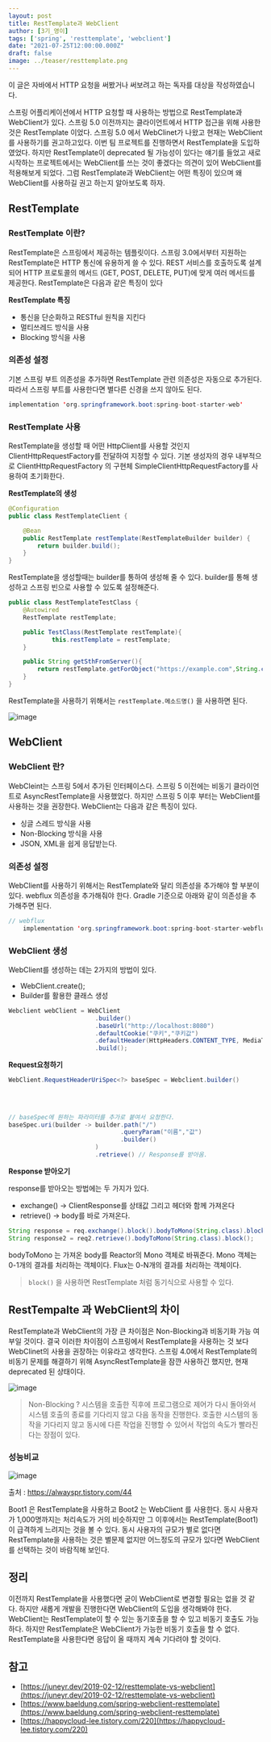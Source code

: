```yaml
---
layout: post  
title: RestTemplate과 WebClient
author: [3기_영이]  
tags: ['spring', 'resttemplate', 'webclient']  
date: "2021-07-25T12:00:00.000Z"  
draft: false  
image: ../teaser/resttemplate.png
---
```

이 글은 자바에서 HTTP 요청을 써봤거나 써보려고 하는 독자를 대상을 작성하였습니다.

스프링 어플리케이션에서 HTTP 요청할 때 사용하는 방법으로 RestTemplate과 WebClient가 있다. 스프링 5.0 이전까지는 클라이언트에서 HTTP 접근을 위해 사용한 것은 RestTemplate 이었다. 스프링 5.0 에서 WebClinet가 나왔고 현재는 WebClient를 사용하기를 권고하고있다. 이번 팀 프로젝트를 진행하면서 RestTemplate을 도입하였었다. 하지만 RestTemplate이 deprecated 될 가능성이 있다는 얘기를 들었고 새로 시작하는 프로젝트에서는 WebClient를 쓰는 것이 좋겠다는 의견이 있어 WebClient를 적용해보게 되었다. 그럼 RestTemplate과 WebClient는 어떤 특징이 있으며 왜 WebClient를 사용하길 권고 하는지 알아보도록 하자.

## RestTemplate

### RestTemplate 이란?

RestTemplate은 스프링에서 제공하는 템플릿이다. 스프링 3.0에서부터 지원하는 RestTemplate은 HTTP 통신에 유용하게 쓸 수 있다. REST 서비스를 호출하도록 설계되어 HTTP 프로토콜의 메서드 (GET, POST, DELETE, PUT)에 맞게 여러 메서드를 제공한다. RestTemplate은 다음과 같은 특징이 있다

**RestTemplate 특징**

- 통신을 단순화하고 RESTful 원칙을 지킨다
- 멀티쓰레드 방식을 사용
- Blocking 방식을 사용

### 의존성 설정

기본 스프링 부트 의존성을 추가하면 RestTemplate 관련 의존성은 자동으로 추가된다. 따라서 스프링 부트를 사용한다면 별다른 신경을 쓰지 않아도 된다.

```java
implementation 'org.springframework.boot:spring-boot-starter-web'
```

### RestTemplate 사용

RestTemplate을 생성할 때 어떤 HttpClient를 사용할 것인지 ClientHttpRequestFactory를 전달하여 지정할 수 있다. 기본 생성자의 경우 내부적으로 ClientHttpRequestFactory 의 구현체 SimpleClientHttpRequestFactory를 사용하여 초기화한다.

**RestTemplate의 생성**

```java
@Configuration
public class RestTemplateClient {

    @Bean
    public RestTemplate restTemplate(RestTemplateBuilder builder) {
        return builder.build();
    }
}
```

RestTemplate을 생성할때는 builder를 통하여 생성해 줄 수 있다. builder를 통해 생성하고 스프링 빈으로 사용할 수 있도록 설정해준다.

```java
public class RestTemplateTestClass {
    @Autowired 
    RestTemplate restTemplate;

    public TestClass(RestTemplate restTemplate){
            this.restTemplate = restTemplate;
    }

    public String getSthFromServer(){
        return restTemplate.getForObject("https://example.com",String.class);
    }
}
```

RestTemplate을 사용하기 위해서는 `restTemplate.메소드명()` 을 사용하면 된다.

![image](https://user-images.githubusercontent.com/63634505/126900492-9e508e47-6872-4de1-a463-25cbbd95dc46.png)

## WebClient

### WebClient 란?

WebCleint는 스프링 5에서 추가된 인터페이스다. 스프링 5 이전에는 비동기 클라이언트로 AsyncRestTemplate을 사용했었다. 하지만 스프링 5 이후 부터는 WebClient를 사용하는 것을 권장한다. WebClient는 다음과 같은 특징이 있다.

- 싱글 스레드 방식을 사용
- Non-Blocking 방식을 사용
- JSON, XML을 쉽게 응답받는다.

### 의존성 설정

WebClient를 사용하기 위해서는 RestTemplate와 달리 의존성을 추가해야 할 부분이 있다. webflux 의존성을 추가해줘야 한다. Gradle 기준으로 아래와 같이 의존성을 추가해주면 된다.

```java
// webflux
	implementation 'org.springframework.boot:spring-boot-starter-webflux'
```

### WebClient 생성

WebClient를 생성하는 데는 2가지의 방법이 있다.

- WebClient.create();
- Builder를 활용한 클래스 생성

```java
Webclient webClient = WebClient
	                    .builder()
	                    .baseUrl("http://localhost:8080")
	                    .defaultCookie("쿠키","쿠키값")
	                    .defaultHeader(HttpHeaders.CONTENT_TYPE, MediaType.APPLICATION_JSON_VALUE)
	                    .build();
```

**Request요청하기**

```java
WebClient.RequestHeaderUriSpec<?> baseSpec = Webclient.builder()
																								.baseUrl("주소")
																								.build()
																								.get();

// baseSpec에 원하는 파라미터를 추가로 붙여서 요청한다. 
baseSpec.uri(builder -> builder.path("/")
                               .queryParam("이름","값")
                               .builder()
                        )
                        .retrieve() // Response를 받아옴.
```

**Response 받아오기**

response를 받아오는 방법에는 두 가지가 있다.

- exchange() → ClientResponse를 상태값 그리고 헤더와 함께 가져온다
- retrieve() → body를 바로 가져온다.

```java
String response = req.exchange().block().bodyToMono(String.class).block();
String response2 = req2.retrieve().bodyToMono(String.class).block();
```

bodyToMono 는 가져온 body를 Reactor의 Mono 객체로 바꿔준다. Mono 객체는 0-1개의 결과를 처리하는 객체이다. Flux는 0-N개의 결과를 처리하는 객체이다.

> `block()` 을 사용하면 RestTemplate 처럼 동기식으로 사용할 수 있다.

## RestTempalte 과 WebClient의 차이

RestTemplate과 WebClient의 가장 큰 차이점은 Non-Blocking과 비동기화 가능 여부일 것이다. 결국 이러한 차이점이 스프링에서 RestTemplate을 사용하는 것 보다 WebClinet의 사용을 권장하는 이유라고 생각한다. 스프링 4.0에서 RestTemplate의 비동기 문제를 해결하기 위해 AsyncRestTemplate을 잠깐 사용하긴 했지만, 현재 deprecated 된 상태이다.

![image](https://user-images.githubusercontent.com/63634505/126900349-905377fe-27ac-4d7a-8b9a-371fb22aee74.png)

> Non-Blocking ?
시스템을 호출한 직후에 프로그램으로 제어가 다시 돌아와서 시스템 호출의 종료를 기다리지 않고 다음 동작을 진행한다. 호출한 시스템의 동작을 기다리지 않고 동시에 다른 작업을 진행할 수 있어서 작업의 속도가 빨라진다는 장점이 있다.

### 성능비교

![image](https://user-images.githubusercontent.com/63634505/126900385-ffdecfe7-f5b6-4c7a-a2ed-69145cc85390.png)

출처 : https://alwayspr.tistory.com/44

Boot1 은 RestTemplate을 사용하고 Boot2 는 WebClient 를 사용한다. 동시 사용자가 1,000명까지는 처리속도가 거의 비슷하지만 그 이후에서는 RestTemplate(Boot1) 이 급격하게 느려지는 것을 볼 수 있다. 동시 사용자의 규모가 별로 없다면 RestTemplate을 사용하는 것은 별문제 없지만 어느정도의 규모가 있다면 WebClient를 선택하는 것이 바람직해 보인다.

## 정리

이전까지 RestTemplate을 사용했다면 굳이 WebClient로 변경할 필요는 없을 것 같다. 하지만 새롭게 개발을 진행한다면 WebClient의 도입을 생각해봐야 한다. WebClient는 RestTemplate이 할 수 있는 동기호출을 할 수 있고 비동기 호출도 가능하다. 하지만 RestTemplate은 WebClient가 가능한 비동기 호출을 할 수 없다. RestTemplate을 사용한다면 응답이 올 때까지 계속 기다려야 할 것이다.

## 참고

- [https://juneyr.dev/2019-02-12/resttemplate-vs-webclient](https://juneyr.dev/2019-02-12/resttemplate-vs-webclient)
- [https://www.baeldung.com/spring-webclient-resttemplate](https://www.baeldung.com/spring-webclient-resttemplate)
- [https://happycloud-lee.tistory.com/220](https://happycloud-lee.tistory.com/220)
